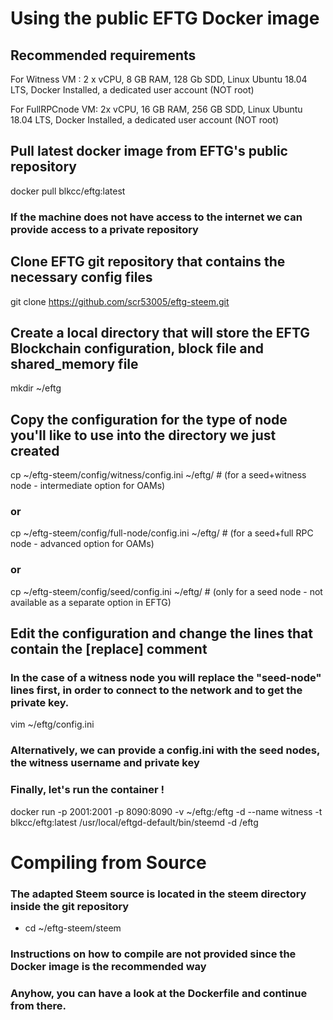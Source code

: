 Using the public EFTG Docker image
==================================
 ## Recommended requirements 
  For Witness VM : 2 x vCPU, 8 GB RAM, 128 Gb SDD, Linux Ubuntu 18.04 LTS, Docker Installed, a dedicated user account (NOT root)
  
  For FullRPCnode VM: 2x vCPU, 16 GB RAM, 256 GB SDD, Linux Ubuntu 18.04 LTS, Docker Installed, a dedicated user account (NOT root) 
 
 ## Pull latest docker image from EFTG's public repository
  docker pull blkcc/eftg:latest
 ### If the machine does not have access to the internet we can provide access to a private repository

 ## Clone EFTG git repository that contains the necessary config files
 git clone https://github.com/scr53005/eftg-steem.git

 ## Create a local directory that will store the EFTG Blockchain configuration, block file and shared_memory file
 mkdir ~/eftg

 ## Copy the configuration for the type of node you'll like to use into the directory we just created
 cp ~/eftg-steem/config/witness/config.ini ~/eftg/ # (for a seed+witness node - intermediate option for OAMs)
 ### or
 cp ~/eftg-steem/config/full-node/config.ini ~/eftg/ # (for a seed+full RPC node - advanced option for OAMs)
 ### or
 cp ~/eftg-steem/config/seed/config.ini ~/eftg/ # (only for a seed node - not available as a separate option in EFTG)
 
 ## Edit the configuration and change the lines that contain the [replace] comment
 ### In the case of a witness node you will replace the "seed-node" lines first, in order to connect to the network and to get the private key. 
 
vim ~/eftg/config.ini



 ### Alternatively, we can provide a config.ini with the seed nodes, the witness username and private key

 ### Finally, let's run the container !
 docker run -p 2001:2001 -p 8090:8090 -v ~/eftg:/eftg -d --name witness -t blkcc/eftg:latest /usr/local/eftgd-default/bin/steemd -d /eftg

Compiling from Source
=====================

  ### The adapted Steem source is located in the steem directory inside the git repository
  - cd ~/eftg-steem/steem

  ### Instructions on how to compile are not provided since the Docker image is the recommended way
  ### Anyhow, you can have a look at the Dockerfile and continue from there.  
